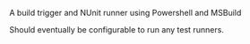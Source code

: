 A build trigger and NUnit runner using Powershell and MSBuild

Should eventually be configurable to run any test runners.
